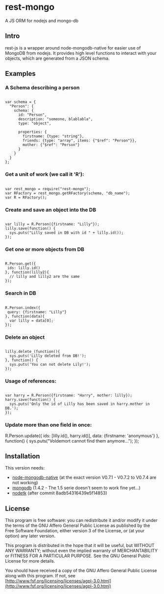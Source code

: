 # rest-mongo
A JS ORM for nodejs and mongo-db

## Intro

rest-js is a wrapper around node-mongodb-native for easier use of MongoDB from nodejs.
It provides high level functions to interact with your objects, which are generated from a JSON schema.

## Examples

### A Schema describing a person
<pre><code>
var schema = {
  "Person": {
    schema: {
      id: "Person",
      description: "someone, blablabla",
      type: "object",
       
      properties: {
        firstname: {type: "string"},
        friends: {type: "array", items: {"$ref": "Person"}},
        mother: {"$ref": "Person"}
      }
    }
  }
};
</code></pre>

### Get a unit of work (we call it 'R'):
<pre><code>
var rest_mongo = require("rest-mongo");
var RFactory = rest_mongo.getRFactory(schema, "db_name");
var R = RFactory();
</code></pre>

### Create and save an object into the DB
<pre><code>
var lilly = R.Person({firstname: "Lilly"});
lilly.save(function() {
  sys.puts("Lilly saved in DB with id " + lilly.id());
});
</code></pre>

### Get one or more objects from DB
<pre><code>
R.Person.get({
 ids: lilly.id()
}, function(lilly2){
  // lilly and lilly2 are the same
});
</code></pre>

### Search in DB
<pre><code>
R.Person.index({
 query: {firstname: "Lilly"}
}, function(data){
  var lilly = data[0];
});
</code></pre>

### Delete an object
<pre><code>
lilly.delete_(function(){
  sys.puts('Lilly deleted from DB!');
}, function() {
  sys.puts('You can not delete Lily!');
});
</code></pre>

### Usage of references:
<pre><code>
var harry = R.Person({firstname: "Harry", mother: lilly});
harry.save(function() {
  sys.puts('Only the id of Lilly has been saved in harry.mother in DB.');
});
</code></pre>

### Update more than one field in once:
R.Person.update({
  ids: [lilly.id(), harry.id()], 
  data: {firstname: 'anonymous'}
}, function() {
  sys.puts("Voldemort cannot find them anymore...");
});


## Installation

This version needs: 

  * [node-mongodb-native](http://github.com/christkv/node-mongodb-native/) (at the exact version V0.7.1 - V0.7.2 to V0.7.4 are not working)
  * [mongodb](http://www.mongodb.org/display/DOCS/Downloads) (1.4.2 - The 1.5 serie doesn't seem to work fine yet...)
  * [nodetk](http://github.com/AF83/nodetk) (after commit 8adb54316439e5f14853)


## License

This program is free software: you can redistribute it and/or modify
it under the terms of the GNU Affero General Public License as published by
the Free Software Foundation, either version 3 of the License, or
(at your option) any later version.

This program is distributed in the hope that it will be useful,
but WITHOUT ANY WARRANTY; without even the implied warranty of
MERCHANTABILITY or FITNESS FOR A PARTICULAR PURPOSE.  See the
GNU General Public License for more details.

You should have received a copy of the GNU Affero General Public License
along with this program.  If not, see [http://www.fsf.org/licensing/licenses/agpl-3.0.html](http://www.fsf.org/licensing/licenses/agpl-3.0.html)

